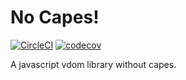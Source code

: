 # No Capes!
[![CircleCI](https://circleci.com/gh/Rayraegah/nocapes/tree/master.svg?style=svg)](https://circleci.com/gh/Rayraegah/nocapes/tree/master)
[![codecov](https://codecov.io/gh/Rayraegah/nocapes/branch/master/graph/badge.svg)](https://codecov.io/gh/Rayraegah/nocapes)

A javascript vdom library without capes.
